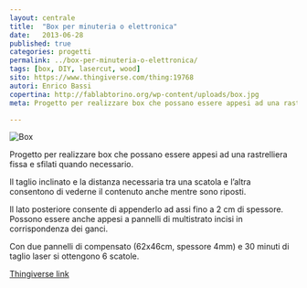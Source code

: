 ```yaml
---
layout: centrale
title:  "Box per minuteria o elettronica"
date:   2013-06-28
published: true
categories: progetti
permalink: ../box-per-minuteria-o-elettronica/
tags: [box, DIY, lasercut, wood]
sito: https://www.thingiverse.com/thing:19768
autori: Enrico Bassi
copertina: http://fablabtorino.org/wp-content/uploads/box.jpg
meta: Progetto per realizzare box che possano essere appesi ad una rastrelliera fissa e sfilati quando necessario.

---
```


![Box](http://fablabtorino.org/wp-content/uploads/box_2.jpg)

Progetto per realizzare box che possano essere appesi ad una rastrelliera fissa e sfilati quando necessario.

Il taglio inclinato e la distanza necessaria tra una scatola e l’altra consentono di vederne il contenuto anche mentre sono riposti.

Il lato posteriore consente di appenderlo ad assi fino a 2 cm di spessore. Possono essere anche appesi a pannelli di multistrato incisi in corrispondenza dei ganci.

Con due pannelli di compensato (62x46cm, spessore 4mm) e 30 minuti di taglio laser si ottengono 6 scatole.

[Thingiverse link](https://www.thingiverse.com/thing:19768)
